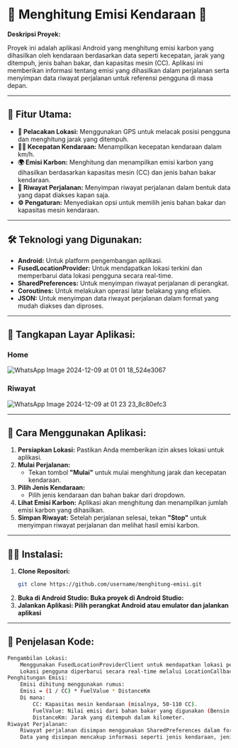 # 🚗 **Menghitung Emisi Kendaraan** 🌱

**Deskripsi Proyek:**

Proyek ini adalah aplikasi Android yang menghitung emisi karbon yang dihasilkan oleh kendaraan berdasarkan data seperti kecepatan, jarak yang ditempuh, jenis bahan bakar, dan kapasitas mesin (CC). Aplikasi ini memberikan informasi tentang emisi yang dihasilkan dalam perjalanan serta menyimpan data riwayat perjalanan untuk referensi pengguna di masa depan.

---

## 📱 **Fitur Utama:**

- **📍 Pelacakan Lokasi:** Menggunakan GPS untuk melacak posisi pengguna dan menghitung jarak yang ditempuh.
- **🚶‍♂️ Kecepatan Kendaraan:** Menampilkan kecepatan kendaraan dalam km/h.
- **🌍 Emisi Karbon:** Menghitung dan menampilkan emisi karbon yang dihasilkan berdasarkan kapasitas mesin (CC) dan jenis bahan bakar kendaraan.
- **📝 Riwayat Perjalanan:** Menyimpan riwayat perjalanan dalam bentuk data yang dapat diakses kapan saja.
- **⚙️ Pengaturan:** Menyediakan opsi untuk memilih jenis bahan bakar dan kapasitas mesin kendaraan.

---

## 🛠️ **Teknologi yang Digunakan:**

- **Android:** Untuk platform pengembangan aplikasi.
- **FusedLocationProvider:** Untuk mendapatkan lokasi terkini dan memperbarui data lokasi pengguna secara real-time.
- **SharedPreferences:** Untuk menyimpan riwayat perjalanan di perangkat.
- **Coroutines:** Untuk melakukan operasi latar belakang yang efisien.
- **JSON:** Untuk menyimpan data riwayat perjalanan dalam format yang mudah diakses dan diproses.

---

## 📸 **Tangkapan Layar Aplikasi:**
### **Home**
![WhatsApp Image 2024-12-09 at 01 01 18_524e3067](https://github.com/user-attachments/assets/5044bc7a-35f5-450e-a2c1-2f807e8c5e93)

### **Riwayat**
![WhatsApp Image 2024-12-09 at 01 23 23_8c80efc3](https://github.com/user-attachments/assets/f09d96ca-7496-4773-b199-d92651abbdf3)

---

## 📝 **Cara Menggunakan Aplikasi:**

1. **Persiapkan Lokasi:** Pastikan Anda memberikan izin akses lokasi untuk aplikasi.
2. **Mulai Perjalanan:**
   - Tekan tombol **"Mulai"** untuk mulai menghitung jarak dan kecepatan kendaraan.
3. **Pilih Jenis Kendaraan:**
   - Pilih jenis kendaraan dan bahan bakar dari dropdown.
4. **Lihat Emisi Karbon:** Aplikasi akan menghitung dan menampilkan jumlah emisi karbon yang dihasilkan.
5. **Simpan Riwayat:** Setelah perjalanan selesai, tekan **"Stop"** untuk menyimpan riwayat perjalanan dan melihat hasil emisi karbon.

---

## 🧑‍💻 **Instalasi:**

1. **Clone Repositori:**
    ```bash
    git clone https://github.com/username/menghitung-emisi.git

2. **Buka di Android Studio: Buka proyek di Android Studio:**
3. **Jalankan Aplikasi: Pilih perangkat Android atau emulator dan jalankan aplikasi**

---

## 📝 **Penjelasan Kode:**
```bash
Pengambilan Lokasi:
    Menggunakan FusedLocationProviderClient untuk mendapatkan lokasi pengguna secara akurat dan efisien.
    Lokasi pengguna diperbarui secara real-time melalui LocationCallback.
Penghitungan Emisi:
    Emisi dihitung menggunakan rumus:
    Emisi = (1 / CC) * FuelValue * DistanceKm
    Di mana:
        CC: Kapasitas mesin kendaraan (misalnya, 50-110 CC).
        FuelValue: Nilai emisi dari bahan bakar yang digunakan (Bensin atau Solar).
        DistanceKm: Jarak yang ditempuh dalam kilometer.
Riwayat Perjalanan:
    Riwayat perjalanan disimpan menggunakan SharedPreferences dalam format JSON.
    Data yang disimpan mencakup informasi seperti jenis kendaraan, jenis bahan bakar, kecepatan, jarak, dan emisi karbon.
